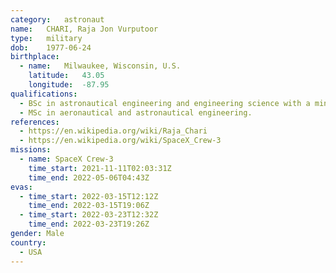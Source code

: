 ```yaml
---
category:	astronaut
name:	CHARI, Raja Jon Vurputoor
type:	military
dob:	1977-06-24
birthplace:
  - name:	Milwaukee, Wisconsin, U.S.
    latitude:	43.05
    longitude:	-87.95
qualifications:
  - BSc in astronautical engineering and engineering science with a minor in mathematics
  - MSc in aeronautical and astronautical engineering. 
references:
  - https://en.wikipedia.org/wiki/Raja_Chari
  - https://en.wikipedia.org/wiki/SpaceX_Crew-3
missions:
  - name: SpaceX Crew-3
    time_start:	2021-11-11T02:03:31Z
	time_end: 2022-05-06T04:43Z
evas:
  - time_start: 2022-03-15T12:12Z
    time_end: 2022-03-15T19:06Z
  - time_start: 2022-03-23T12:32Z
    time_end: 2022-03-23T19:26Z
gender:	Male
country:
  - USA
---
```


